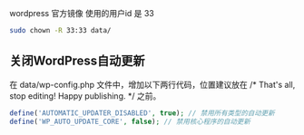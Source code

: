 
wordpress 官方镜像 使用的用户id 是 33

```bash
sudo chown -R 33:33 data/
```

## 关闭WordPress自动更新

在 data/wp-config.php 文件中，增加以下两行代码，位置建议放在 /* That's all, stop editing! Happy publishing. */ 之前。

```php
define('AUTOMATIC_UPDATER_DISABLED', true); // 禁用所有类型的自动更新
define('WP_AUTO_UPDATE_CORE', false); // 禁用核心程序的自动更新
```
